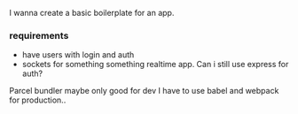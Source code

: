 I wanna create a basic boilerplate for an app.

### requirements
- have users with login and auth
- sockets for something something realtime app. Can i still use express for auth?

Parcel bundler maybe only good for dev I have to use babel and webpack for production..